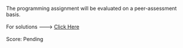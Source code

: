The programming assignment will be evaluated on a peer-assessment basis. <br>
<br>
For solutions ---> <a href="https://github.com/ashumeow/get-data">Click Here</a><br>
<br>
Score: Pending
